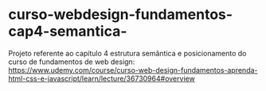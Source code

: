 # curso-webdesign-fundamentos-cap4-semantica-
Projeto referente ao capítulo 4 estrutura semântica e posicionamento do curso de fundamentos de web design: https://www.udemy.com/course/curso-web-design-fundamentos-aprenda-html-css-e-javascript/learn/lecture/36730964#overview
